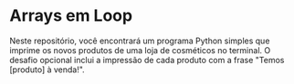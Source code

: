 # Arrays em Loop

Neste repositório, você encontrará um programa Python simples que imprime os novos produtos de uma loja de cosméticos no terminal. O desafio opcional inclui a impressão de cada produto com a frase "Temos [produto] à venda!".